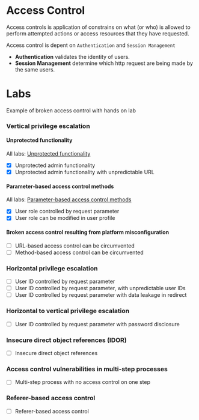 # Access Control

Access controls is application of constrains on what (or who) is allowed to perform attempted actions or access resources that they have requested.

Access control is depent on `Authentication` and `Session Management`

- **Authentication** validates the identity of users.
- **Session Management** determine which http request are being made by the same users.

# Labs

Example of broken access control with hands on lab

### Vertical privilege escalation

#### Unprotected functionality  
All labs: [Unprotected functionality](01-unprotected-functionality/README.md)
- [x] Unprotected admin functionality
- [x] Unprotected admin functionality with unpredictable URL

#### Parameter-based access control methods 
All labs: [Parameter-based access control methods](01-unprotected-functionality/README.md)
- [x] User role controlled by request parameter
- [x] User role can be modified in user profile

#### Broken access control resulting from platform misconfiguration
- [ ] URL-based access control can be circumvented
- [ ] Method-based access control can be circumvented

### Horizontal privilege escalation
- [ ] User ID controlled by request parameter 
- [ ] User ID controlled by request parameter, with unpredictable user IDs 
- [ ] User ID controlled by request parameter with data leakage in redirect

### Horizontal to vertical privilege escalation
- [ ] User ID controlled by request parameter with password disclosure

### Insecure direct object references (IDOR)
- [ ] Insecure direct object references

### Access control vulnerabilities in multi-step processes
- [ ] Multi-step process with no access control on one step 

### Referer-based access control
- [ ] Referer-based access control